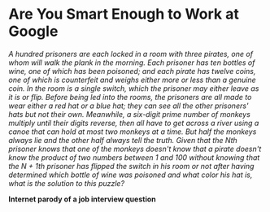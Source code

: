 # Are You Smart Enough to Work at Google

_A hundred prisoners are each locked in a room with three pirates, one of whom will walk the plank in the morning. Each prisoner has ten bottles of wine, one of which has been poisoned; and each pirate has twelve coins, one of which is counterfeit and weighs either more or less than a genuine coin. In the room is a single switch, which the prisoner may either leave as it is or flip. Before being led into the rooms, the prisoners are all made to wear either a red hat or a blue hat; they can see all the other prisoners' hats but not their own. Meanwhile, a six-digit prime number of monkeys multiply until their digits reverse, then all have to get across a river using a canoe that can hold at most two monkeys at a time. But half the monkeys always lie and the other half always tell the truth. Given that the Nth prisoner knows that one of the monkeys doesn't know that a pirate doesn't know the product of two numbers between 1 and 100 without knowing that the N + 1th prisoner has flipped the switch in his room or not after having determined which bottle of wine was poisoned and what color his hat is, what is the solution to this puzzle?_

__Internet parody of a job interview question__